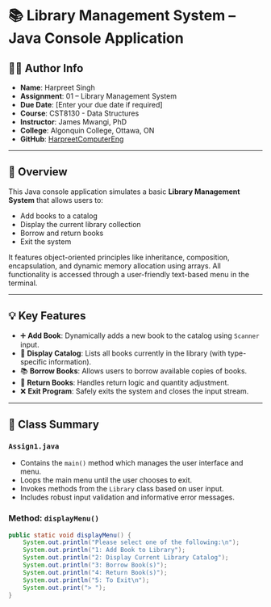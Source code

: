 # 📚 Library Management System – Java Console Application

## 👨‍💻 Author Info

- **Name**: Harpreet Singh  
- **Assignment**: 01 – Library Management System  
- **Due Date**: [Enter your due date if required]  
- **Course**: CST8130 - Data Structures  
- **Instructor**: James Mwangi, PhD  
- **College**: Algonquin College, Ottawa, ON  
- **GitHub**: [HarpreetComputerEng](https://github.com/HarpreetComputerEng)

---

## 📌 Overview

This Java console application simulates a basic **Library Management System** that allows users to:

- Add books to a catalog
- Display the current library collection
- Borrow and return books
- Exit the system

It features object-oriented principles like inheritance, composition, encapsulation, and dynamic memory allocation using arrays. All functionality is accessed through a user-friendly text-based menu in the terminal.

---

## 💡 Key Features

- ➕ **Add Book**: Dynamically adds a new book to the catalog using `Scanner` input.
- 📄 **Display Catalog**: Lists all books currently in the library (with type-specific information).
- 📚 **Borrow Books**: Allows users to borrow available copies of books.
- 🔁 **Return Books**: Handles return logic and quantity adjustment.
- ❌ **Exit Program**: Safely exits the system and closes the input stream.

---

## 🧩 Class Summary

### `Assign1.java`

- Contains the `main()` method which manages the user interface and menu.
- Loops the main menu until the user chooses to exit.
- Invokes methods from the `Library` class based on user input.
- Includes robust input validation and informative error messages.

### Method: `displayMenu()`

```java
public static void displayMenu() {
    System.out.println("Please select one of the following:\n");
    System.out.println("1: Add Book to Library");
    System.out.println("2: Display Current Library Catalog");
    System.out.println("3: Borrow Book(s)");
    System.out.println("4: Return Book(s)");
    System.out.println("5: To Exit\n");
    System.out.print("> ");
}
